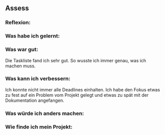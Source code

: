 ## Assess

### Reflexion:

### Was habe ich gelernt:

### Was war gut:
Die Taskliste fand ich sehr gut. So wusste ich immer genau, was ich machen muss.

### Was kann ich verbessern:
Ich konnte nicht immer alle Deadlines einhalten. Ich habe den Fokus etwas zu fest auf ein Problem vom Projekt gelegt und etwas zu spät mit der 
Dokumentation angefangen.

### Was würde ich anders machen:

### Wie finde ich mein Projekt:

